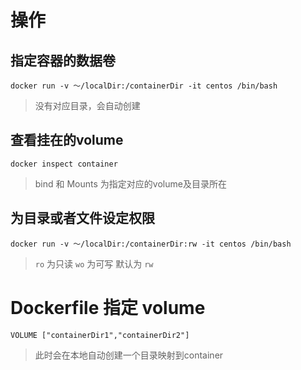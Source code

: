 # 操作

## 指定容器的数据卷

  `docker run -v ～/localDir:/containerDir -it centos /bin/bash`

> 没有对应目录，会自动创建

## 查看挂在的volume

 `docker inspect container`

> bind 和 Mounts 为指定对应的volume及目录所在

## 为目录或者文件设定权限

 `docker run -v ～/localDir:/containerDir:rw -it centos /bin/bash`

> `ro` 为只读
> `wo` 为可写
> 默认为 `rw`

# Dockerfile 指定 volume

`VOLUME ["containerDir1","containerDir2"]`

> 此时会在本地自动创建一个目录映射到container
